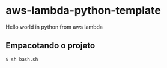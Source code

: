 # aws-lambda-python-template
Hello world in python from aws lambda

## Empacotando o projeto
```bash
$ sh bash.sh
```
